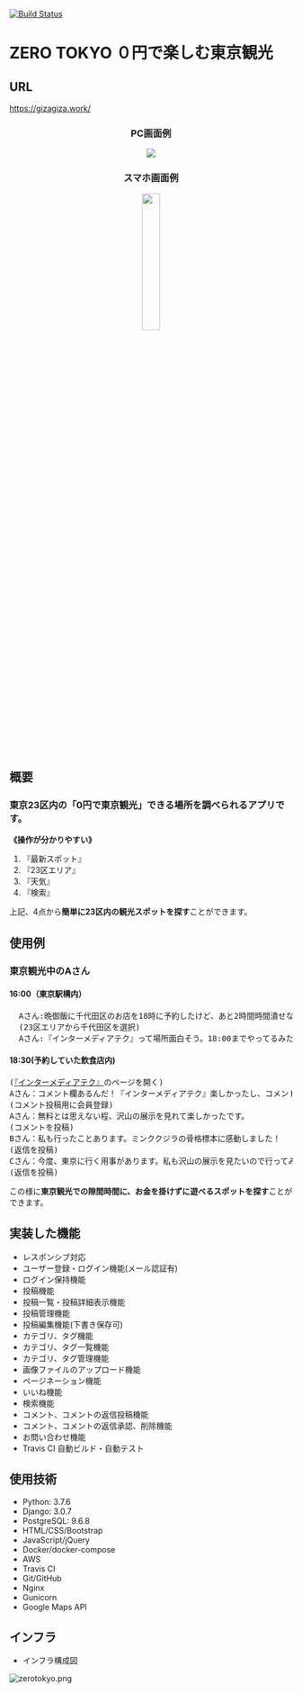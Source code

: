 [![Build Status](https://travis-ci.org/gizaju10/django.svg?branch=master)](https://travis-ci.org/gizaju10/django)

# ZERO TOKYO ０円で楽しむ東京観光

## URL
https://gizagiza.work/

<div align="center">
  <h3>PC画面例</h3>
    <img src="https://giza-s3.s3-ap-northeast-1.amazonaws.com/pc2.gif" title＝"PC">
  <h3>スマホ画面例</h3>
    <img src="" width=25% title＝"スマホ">
 </div>
<br>
<h2>概要</h2>
<h3>東京23区内の「0円で東京観光」できる場所を調べられるアプリです。</h3>
<strong><p>《操作が分かりやすい》</p></strong>
<ol style="list-style-type: decimal">
  <li>『最新スポット』</li>
  <li>『23区エリア』</li>
  <li>『天気』</li>
  <li>『検索』</li>
</ol>
上記、4点から<strong>簡単に23区内の観光スポットを探す</strong>ことができます。
<br>

<h2>使用例</h2>
<h3>東京観光中のAさん</h3>
<h4>16:00（東京駅構内）</h4>
<pre>
  Aさん:晩御飯に千代田区のお店を18時に予約したけど、あと2時間時間潰せないかな？
  (23区エリアから千代田区を選択)
  Aさん:『インターメディアテク』って場所面白そう。18:00までやってるみたいだし、行ってみよう!
</pre>

<h4>18:30(予約していた飲食店内)</h4>
<pre>
(<a href="https://gizagiza.work/blog/post/21/" target="_blank">『インターメディアテク』</a>のページを開く)
Aさん：コメント欄あるんだ！『インターメディアテク』楽しかったし、コメントでも残そうかな。
(コメント投稿用に会員登録)
Aさん：無料とは思えない程、沢山の展示を見れて楽しかったです。
(コメントを投稿)
Bさん：私も行ったことあります。ミンククジラの骨格標本に感動しました！
(返信を投稿)
Cさん：今度、東京に行く用事があります。私も沢山の展示を見たいので行ってみます!!
(返信を投稿)
</pre>
この様に<strong>東京観光での隙間時間に、お金を掛けずに遊べるスポットを探す</strong>ことができます。
<br>

<h2>実装した機能</h2>
<ul>
<li>レスポンシブ対応</li>
<li>ユーザー登録・ログイン機能(メール認証有)</li>
<li>ログイン保持機能</li>
<li>投稿機能</li>
<li>投稿一覧・投稿詳細表示機能</li>
<li>投稿管理機能</li>
<li>投稿編集機能(下書き保存可)</li>
<li>カテゴリ、タグ機能</li>
<li>カテゴリ、タグ一覧機能</li>
<li>カテゴリ、タグ管理機能</li>
<li>画像ファイルのアップロード機能</li>
<li>ページネーション機能</li>
<li>いいね機能</li>
<li>検索機能</li>
<li>コメント、コメントの返信投稿機能</li>
<li>コメント、コメントの返信承認、削除機能</li>
<li>お問い合わせ機能</li>
<li>Travis CI 自動ビルド・自動テスト</li>
</ul>
  
<h2>使用技術</h2>
<ul>
  <li>Python: 3.7.6</li>
  <li>Django: 3.0.7</li>
  <li>PostgreSQL: 9.6.8</li>
  <li>HTML/CSS/Bootstrap</li>
  <li>JavaScript/jQuery</li>
  <li>Docker/docker-compose</li>
  <li>AWS</li>
  <li>Travis CI</li>
  <li>Git/GitHub</li>
  <li>Nginx</li>
  <li>Gunicorn</li>
  <li>Google Maps API</li>
</ul>

<h2>インフラ</h2>
<ul>
  <li>インフラ構成図</li>
</ul>

![zerotokyo.png](https://giza-s3.s3-ap-northeast-1.amazonaws.com/zerotokyo.png)
